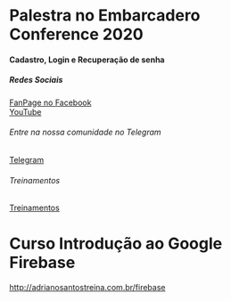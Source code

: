 # Palestra no Embarcadero Conference 2020
#### Cadastro, Login e Recuperação de senha

##### Redes Sociais
[FanPage no Facebook](https://facebook.com/adrianosantostreina)<br>
[YouTube](https://youtube.com/adrianosantostreina)

###### Entre na nossa comunidade no Telegram
[Telegram](http://bit.ly/AdrianoSantosTreina)

###### Treinamentos
[Treinamentos](http://adrianosantostreina.com.br)

# Curso Introdução ao Google Firebase
http://adrianosantostreina.com.br/firebase


